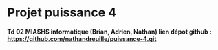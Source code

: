 # Projet puissance 4 
__Td 02 MIASHS informatique (Brian, Adrien, Nathan)
lien dépot github : https://github.com/nathandreuille/puissance-4.git__
